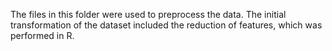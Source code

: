 The files in this folder were used to preprocess the data. The initial transformation of the dataset included the reduction of features, which was performed in R.
